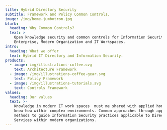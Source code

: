 ```yaml
---
title: Hybrid Directory Security
subtitle: Framework and Policy Common Controls.
image: /img/home-jumbotron.jpg
blurb:
  heading: Why Common Controls?
  text: >
    Open knowledge security and common controls for Information Security within
    Enterprise, Modern Organization and IT Workspaces.
intro:
  heading: What we offer
  text: Hybrid IT Directory and Information Security.
products:
  - image: img/illustrations-coffee.svg
    text: Architecture Framework
  - image: /img/illustrations-coffee-gear.svg
    text: Policy Framework
  - image: /img/illustrations-tutorials.svg
    text: Controls Framework
values:
  heading: Our values
  text: >-
    Knowledge in modern IT work spaces  must me shared with applied honesty and
    know-how within complex environments. Common approaches through applied
    methods to guide Information Security practices applicable to Directory
    Services within modern organizations.
---
```


